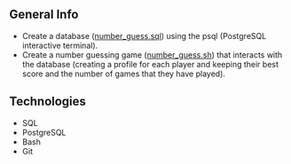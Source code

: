 ## General Info
- Create a database ([number_guess.sql](https://github.com/vsonap/FCC/blob/main/Number_Guess/number_guess.sql)) using the psql (PostgreSQL interactive terminal).
- Create a number guessing game ([number_guess.sh](https://github.com/vsonap/FCC/blob/main/Number_Guess/number_guess.sh)) that interacts with the database (creating a profile for each player and keeping their best score and the number of games that they have played).

## Technologies
- SQL
- PostgreSQL
- Bash
- Git
